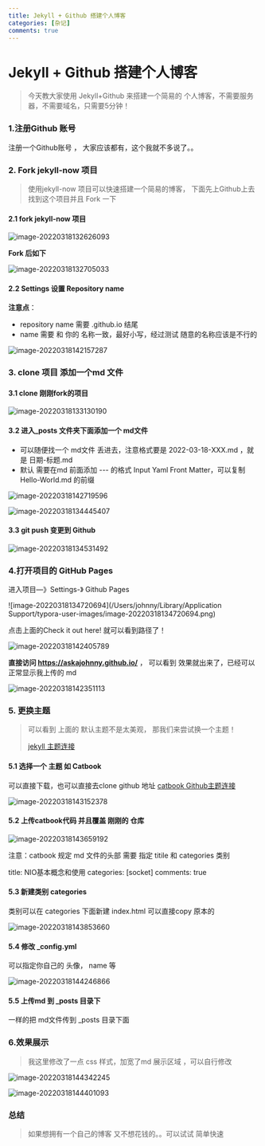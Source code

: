 ```yaml
---
title: Jekyll + Github 搭建个人博客
categories: [杂记]
comments: true
---
```


# Jekyll + Github 搭建个人博客



>   今天教大家使用 Jekyll+Github 来搭建一个简易的 个人博客，不需要服务器，不需要域名，只需要5分钟！



### 1.注册Github 账号

注册一个Github账号 ， 大家应该都有，这个我就不多说了。。 



### 2. Fork jekyll-now 项目

>   使用jekyll-now 项目可以快速搭建一个简易的博客， 下面先上Github上去找到这个项目并且 Fork 一下



#### 2.1 fork jekyll-now 项目

![image-20220318132626093](https://cdn.askajohnny.com/image-20220318132626093.png)



**Fork 后如下**

![image-20220318132705033](https://cdn.askajohnny.com/image-20220318132705033.png)



#### 2.2 Settings 设置 Repository name 

**注意点**：

-   repository name 需要 .github.io 结尾
-   name 需要 和 你的 名称一致，最好小写，经过测试 随意的名称应该是不行的



![image-20220318142157287](https://cdn.askajohnny.com/image-20220318142157287.png)





### 3. clone 项目 添加一个md 文件



#### 3.1 clone 刚刚fork的项目

![image-20220318133130190](https://cdn.askajohnny.com/image-20220318133130190.png)



#### 3.2 进入_posts 文件夹下面添加一个 md文件

-   可以随便找一个 md文件 丢进去，注意格式要是 2022-03-18-XXX.md  ，就是  日期-标题.md
-   默认 需要在md 前面添加 --- 的格式 Input Yaml Front Matter，可以复制 Hello-World.md 的前缀

![image-20220318142719596](https://cdn.askajohnny.com/image-20220318142719596.png)







![image-20220318134445407](https://cdn.askajohnny.com/image-20220318134445407.png)



#### 3.3 git push 变更到 Github 

![image-20220318134531492](https://cdn.askajohnny.com/image-20220318134531492.png)





### 4.打开项目的 GitHub Pages 

进入项目—》Settings-》 Github Pages



![image-20220318134720694](/Users/johnny/Library/Application Support/typora-user-images/image-20220318134720694.png)

点击上面的Check it out here!   就可以看到路径了！ 

![image-20220318142405789](https://cdn.askajohnny.com/image-20220318142405789.png)





**直接访问 https://askajohnny.github.io/** ， 可以看到 效果就出来了，已经可以正常显示我上传的 md

![image-20220318142351113](https://cdn.askajohnny.com/image-20220318142351113.png)



### 5. 更换主题

>   可以看到 上面的 默认主题不是太美观， 那我们来尝试换一个主题！
>
>   [jekyll 主题连接](http://jekyllthemes.org/)



#### 5.1 选择一个 主题 如 Catbook

可以直接下载，也可以直接去clone github 地址 [catbook Github主题连接](https://github.com/starry99/catbook)



![image-20220318143152378](https://cdn.askajohnny.com/image-20220318143152378.png)





#### 5.2 上传catbook代码 并且覆盖 刚刚的 仓库

![image-20220318143659192](https://cdn.askajohnny.com/image-20220318143659192.png)



注意：catbook 规定 md 文件的头部 需要 指定 titile 和 categories 类别

title: NIO基本概念和使用
categories: [socket]
comments: true



#### 5.3 新建类别 categories  

类别可以在 categories 下面新建 index.html 可以直接copy 原本的 

![image-20220318143853660](https://cdn.askajohnny.com/image-20220318143853660.png)



#### 5.4 修改 **_config.yml** 

可以指定你自己的  头像， name 等 

![image-20220318144246866](https://cdn.askajohnny.com/image-20220318144246866.png)

#### 5.5 上传md 到 _posts 目录下



一样的把 md文件传到 _posts 目录下面





### 6.效果展示

>   我这里修改了一点 css 样式，加宽了md 展示区域 ，可以自行修改

![image-20220318144342245](https://cdn.askajohnny.com/image-20220318144342245.png)



![image-20220318144401093](https://cdn.askajohnny.com/image-20220318144401093.png)





### 总结

>   如果想拥有一个自己的博客 又不想花钱的。。可以试试 简单快速
